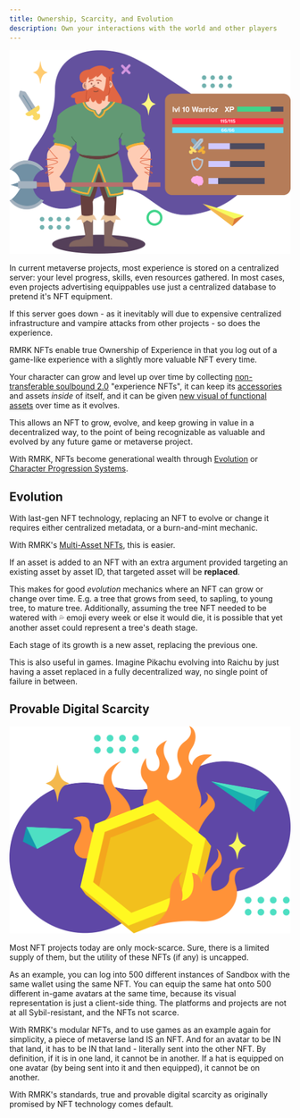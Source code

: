 ```yaml
---
title: Ownership, Scarcity, and Evolution
description: Own your interactions with the world and other players
---
```


![Character progression](../../../assets/xp_01.png)

In current metaverse projects, most experience is stored on a centralized
server: your level progress, skills, even resources gathered. In most cases,
even projects advertising equippables use just a centralized database to pretend
it's NFT equipment.

If this server goes down - as it inevitably will due to expensive centralized
infrastructure and vampire attacks from other projects - so does the experience.

RMRK NFTs enable true Ownership of Experience in that you log out of a game-like
experience with a slightly more valuable NFT every time.

Your character can grow and level up over time by collecting [non-transferable
soulbound 2.0](/explanations/nft_legos/nontransferable) "experience NFTs", it can keep its
[accessories](/explanations/nft_legos/equippable) and assets _inside_ of itself, and it can
be given [new visual of functional assets](/explanations/nft_legos/multiasset) over time as
it evolves.

This allows an NFT to grow, evolve, and keep growing in value in a decentralized
way, to the point of being recognizable as valuable and evolved by any future
game or metaverse project.

With RMRK, NFTs become generational wealth through
[Evolution](#evolution) or [Character Progression
Systems](/explanations/usecases/charprog).

## Evolution

With last-gen NFT technology, replacing an NFT to evolve or change it requires
either centralized metadata, or a burn-and-mint mechanic.

With RMRK's [Multi-Asset NFTs](/explanations/nft_legos/multiasset), this is easier.

If an asset is added to an NFT with an extra argument provided targeting an
existing asset by asset ID, that targeted asset will be **replaced**.

This makes for good _evolution_ mechanics where an NFT can grow or change over
time. E.g. a tree that grows from seed, to sapling, to young tree, to mature
tree. Additionally, assuming the tree NFT needed to be watered with 💦 emoji
every week or else it would die, it is possible that yet another asset could
represent a tree's death stage.

Each stage of its growth is a new asset, replacing the previous one.

This is also useful in games. Imagine Pikachu evolving into Raichu by just
having a asset replaced in a fully decentralized way, no single point of failure
in between.

## Provable Digital Scarcity

![An illustration of a burning token](../../../assets/image.png)

Most NFT projects today are only mock-scarce. Sure, there is a limited supply of
them, but the utility of these NFTs (if any) is uncapped.

As an example, you can log into 500 different instances of Sandbox with the same
wallet using the same NFT. You can equip the same hat onto 500 different in-game
avatars at the same time, because its visual representation is just a
client-side thing. The platforms and projects are not at all Sybil-resistant,
and the NFTs not scarce.

With RMRK's modular NFTs, and to use games as an example again for simplicity, a
piece of metaverse land IS an NFT. And for an avatar to be IN that land, it has
to be IN that land - literally sent into the other NFT. By definition, if it is
in one land, it cannot be in another. If a hat is equipped on one avatar (by
being sent into it and then equipped), it cannot be on another.

With RMRK's standards, true and provable digital scarcity as originally promised
by NFT technology comes default.
